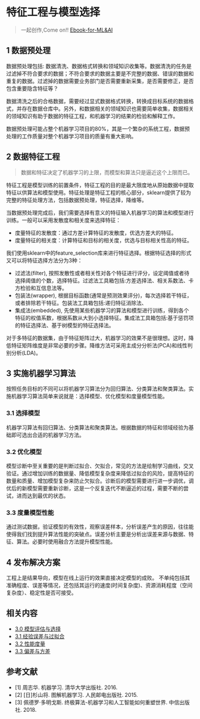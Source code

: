 # 特征工程与模型选择

> 一起创作,Come on!! [Ebook-for-ML&AI](https://github.com/media-tm/MTOpenML)

## 1 数据预处理

数据预处理包括: 数据清洗、数据格式转换和领域知识收集等。数据清洗的任务是过滤掉不符合要求的数据；不符合要求的数据主要是不完整的数据、错误的数据和重复的数据。过滤掉的数据需要业务部门是否需要重新采集，是否需要修正，是否包含重要隐含特征等？

数据清洗之后的合格数据，需要经过显式数据格式转换，转换成目标系统的数据格式，并存在数据仓库中。另外，和数据相关的领域知识也需要简单收集，数据相关的领域知识有助于数据的特征工程，和机器学习的结果的检验和解释工作。

数据预处理可能占整个机器学习项目的80%，其是一个繁杂的系统工程，数据预处理的工作质量对整个机器学习项目的质量有重大影响。

## 2 数据特征工程

> 数据和特征决定了机器学习的上限，而模型和算法只是逼近这个上限而已。

特征工程是模型训练的前置条件，特征工程的目的是最大限度地从原始数据中提取特征以供算法和模型使用。特征处理是特征工程的核心部分，sklearn提供了较为完整的特征处理方法，包括数据预处理，特征选择，降维等。

当数据预处理完成后，我们需要选择有意义的特征输入机器学习的算法和模型进行训练。一般可以采用发散度和相关度来选择特征：

- 度量特征的发散度：通过方差计算特征的发散度，优选方差大的特征。
- 度量特征的相关度：计算特征和目标的相关度，优选与目标相关性高的特征。

我们使用sklearn中的feature_selection库来进行特征选择。根据特征选择的形式又可以将特征选择方法分为3种：

- 过滤法(filter), 按照发散性或者相关性对各个特征进行评分，设定阈值或者待选择阈值的个数，选择特征。过滤法工具箱包括:方差选择法、相关系数法、卡方检验和互信息法等。
- 包装法(wrapper), 根据目标函数(通常是预测效果评分)，每次选择若干特征，或者排除若干特征。包装法工具箱包括:递归特征消除法、
- 集成法(embedded), 先使用某些机器学习的算法和模型进行训练，得到各个特征的权值系数，根据系数从大到小选择特征。集成法工具箱包括:基于惩罚项的特征选择法、基于树模型的特征选择法。

对于多特征的数据集，由于特征矩阵过大，机器学习的效果不是很理想。这时，降低特征矩阵维度是非常必要的步骤。降维方法可采用主成分分析法(PCA)和线性判别分析(LDA)。

## 3 实施机器学习算法

按照任务目标的不同可以将机器学习算法分为回归算法、分类算法和聚类算法。实施机器学习算法简单来说就是：选择模型、优化模型和度量模型性能。

### 3.1 选择模型

机器学习算法有回归算法、分类算法和聚类算法。根据数据的特征和领域经验为基础即可选出合适的机器学习方法。

### 3.2 优化模型

模型诊断中至关重要的是判断过拟合、欠拟合，常见的方法是绘制学习曲线，交叉验证。通过增加训练的数据量、降低模型复杂度来降低过拟合的风险，提高特征的数量和质量、增加模型复杂来防止欠拟合。诊断后的模型需要进行进一步调优，调优后的新模型需要重新诊断，这是一个反复迭代不断逼近的过程，需要不断的尝试，进而达到最优的状态。

### 3.3 度量模型性能

通过测试数据，验证模型的有效性，观察误差样本，分析误差产生的原因，往往能使得我们找到提升算法性能的突破点。误差分析主要是分析出误差来源与数据、特征、算法。必要时使用融合方法提升模型性能。

## 4 发布解决方案

工程上是结果导向，模型在线上运行的效果直接决定模型的成败。 不单纯包括其准确程度、误差等情况，还包括其运行的速度(时间复杂度)、资源消耗程度（空间复杂度）、稳定性是否可接受。

## 相关内容

- [3.0 模型评估与选择](./30-ml-evaluat-model.md)
- [3.1 经验误差与过拟合](./31-ml-loss-overfit.md)
- [3.2 性能度量](./32-ml-performance-measure.md)
- [3.3 偏差与方差](./33-ml-deviation-variance.md)

## 参考文献

- [1] 周志华. 机器学习. 清华大学出版社. 2016.
- [2] [日]杉山将. 图解机器学习. 人民邮电出版社. 2015.
- [3] 佩德罗·多明戈斯. 终极算法-机器学习和人工智能如何重塑世界. 中信出版社. 2018.